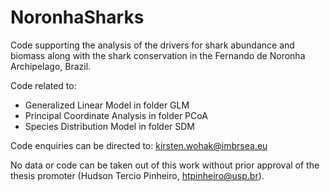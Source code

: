 # NoronhaSharks
Code supporting the analysis of the drivers for shark abundance and biomass along with the shark conservation in the Fernando de Noronha Archipelago, Brazil. 

Code related to:
- Generalized Linear Model in folder GLM
- Principal Coordinate Analysis in folder PCoA
- Species Distribution Model in folder SDM

Code enquiries can be directed to: kirsten.wohak@imbrsea.eu

No data or code can be taken out of this work without prior approval of the thesis promoter (Hudson Tercio Pinheiro, htpinheiro@usp.br).